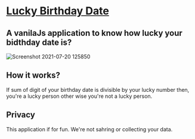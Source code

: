 # [Lucky Birthday Date](https://wizardly-nobel-ae8892.netlify.app/)

## A vanilaJs application to know how lucky your bidthday date is?
 
 ![Screenshot 2021-07-20 125850](https://user-images.githubusercontent.com/84632214/126279962-65f8c26d-2e0a-45be-8355-62ba2eef8f13.png)
 
 ## How it works?
 
  If sum of digit of your birthday date is divisible by your lucky number then, you're a lucky person other wise you're not a lucky person.
  
## Privacy 

 This application if for fun. We're not sahring or collecting your data.

